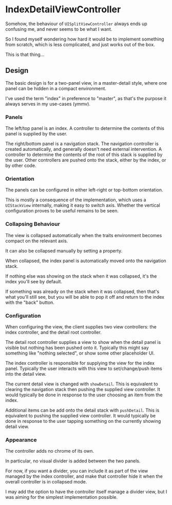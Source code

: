 # IndexDetailViewController

Somehow, the behaviour of `UISplitViewController` always ends up confusing me, and never seems to be what I want.

So I found myself wondering how hard it would be to implement something from scratch, which is less complicated, and just works out of the box.

This is that thing...

## Design

The basic design is for a two-panel view, in a master-detail style, where one panel can be hidden in a compact environment. 

I've used the term "index" in preference to "master", as that's the purpose it always serves in my use-cases (ymmv).

### Panels

The left/top panel is an index. A controller to determine the contents of this panel is supplied by the user. 

The right/bottom panel is a navigation stack. The navigation controller is created automatically, and generally doesn't need external intervention. A controller to determine the contents of the root of this stack is supplied by the user. Other controllers are pushed onto the stack, either by the index, or by other code.

### Orientation

The panels can be configured in either left-right or top-bottom orientation. 

This is mostly a consequence of the implementation, which uses a `UIStackView` internally, making it easy to switch axis. Whether the vertical configuration proves to be useful remains to be seen.

### Collapsing Behaviour

The view is collapsed automatically when the traits environment becomes compact on the relevant axis.

It can also be collapsed manually by setting a property.

When collapsed, the index panel is automatically moved onto the navigation stack. 

If nothing else was showing on the stack when it was collapsed, it's the index you'll see by default.

If something was already on the stack when it was collapsed, then that's what you'll still see, but you will be able to pop it off and return to the index with the "back" button.

### Configuration

When configuring the view, the client supplies two view controllers: the index controller, and the detail root controller.

The detail root controller supplies a view to show when the detail panel is visible but nothing has been pushed onto it. Typically this might say something like "nothing selected", or show some other placeholder UI.

The index controller is responsible for supplying the view for the index panel. Typically the user interacts with this view to set/change/push items into the detail view. 

The current detail view is changed with `showDetail`. This is equivalent to clearing the navigation stack then pushing the supplied view controller. It would typically be done in response to the user choosing an item from the index.

Additional items can be add onto the detail stack with `pushDetail`. This is equivalent to pushing the supplied view controller. It would typically be done in response to the user tapping something on the currently showing detail view.   

### Appearance

The controller adds no chrome of its own.

In particular, no visual divider is added between the two panels. 

For now, if you want a divider, you can include it as part of the view managed by the index controller, and make that controller hide it when the overall controller is in collapsed mode.

I may add the option to have the controller itself manage a divider view, but I was aiming for the simplest implementation possible.
